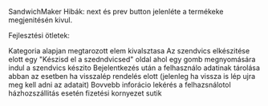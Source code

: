 SandwichMaker
Hibák: next és prev button jelenléte a termékeke megjenitésén kivul.

Fejlesztési ötletek:

Kategoria alapjan megtarozott elem kivalsztasa
Az szendvics elkészitése elott egy "Készisd el a szedndvicsed" oldal ahol egy gomb megnyomására indul a szendvics készito
Bejelentkezés után a felhasználo adatinak tárolása abban az esetben ha visszalép rendelés elott (jelenleg ha vissza is lép ujra meg kell adni az adatait)
Bovvebb inforácio lekérés a felhazsnálotol házhozszállitás esetén
fizetési kornyezet
sutik
